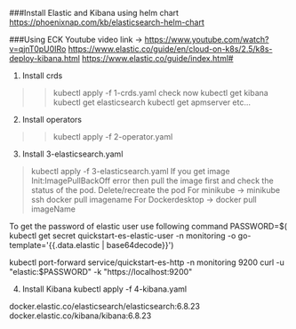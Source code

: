 ###Install Elastic and Kibana using helm chart
https://phoenixnap.com/kb/elasticsearch-helm-chart

###Using ECK
Youtube video link -> https://www.youtube.com/watch?v=qjnT0pU0IRo
https://www.elastic.co/guide/en/cloud-on-k8s/2.5/k8s-deploy-kibana.html
https://www.elastic.co/guide/index.html#
1) Install crds  
 >> kubectl apply -f 1-crds.yaml
check now
 > kubectl get kibana
 > kubectl get elasticsearch
 > kubectl get apmserver
 etc...
 
2) Install operators 
>> kubectl apply -f 2-operator.yaml
> 
> 
3) Install 3-elasticsearch.yaml

> kubectl apply -f 3-elasticsearch.yaml
If you get image Init:ImagePullBackOff error then pull the image first and check the status of the pod. Delete/recreate the pod
For minikube -> minikube ssh docker pull imagename
For Dockerdesktop ->  docker pull imageName

To get the password of elastic user use following command
PASSWORD=$( kubectl get secret quickstart-es-elastic-user -n monitoring -o go-template='{{.data.elastic | base64decode}}')

kubectl port-forward service/quickstart-es-http -n monitoring 9200
curl -u "elastic:$PASSWORD" -k "https://localhost:9200"

4) Install Kibana
   kubectl apply -f 4-kibana.yaml

docker.elastic.co/elasticsearch/elasticsearch:6.8.23
docker.elastic.co/kibana/kibana:6.8.23